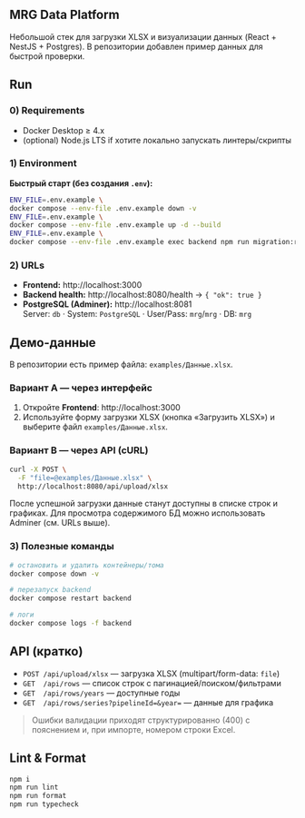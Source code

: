 ## MRG Data Platform

Небольшой стек для загрузки XLSX и визуализации данных (React + NestJS + Postgres). В репозитории добавлен пример данных для быстрой проверки.

## Run

### 0) Requirements

- Docker Desktop ≥ 4.x
- (optional) Node.js LTS if хотите локально запускать линтеры/скрипты

### 1) Environment

**Быстрый старт (без создания `.env`):**

```bash
ENV_FILE=.env.example \
docker compose --env-file .env.example down -v
ENV_FILE=.env.example \
docker compose --env-file .env.example up -d --build
ENV_FILE=.env.example \
docker compose --env-file .env.example exec backend npm run migration:run
```

### 2) URLs

- **Frontend:** http://localhost:3000
- **Backend health:** http://localhost:8080/health → `{ "ok": true }`
- **PostgreSQL (Adminer):** http://localhost:8081  
  Server: `db` · System: `PostgreSQL` · User/Pass: `mrg`/`mrg` · DB: `mrg`

## Демо-данные

В репозитории есть пример файла: `examples/Данные.xlsx`.

### Вариант A — через интерфейс

1. Откройте **Frontend**: http://localhost:3000
2. Используйте форму загрузки XLSX (кнопка «Загрузить XLSX») и выберите файл `examples/Данные.xlsx`.

### Вариант B — через API (cURL)

```bash
curl -X POST \
  -F "file=@examples/Данные.xlsx" \
  http://localhost:8080/api/upload/xlsx
```

После успешной загрузки данные станут доступны в списке строк и графиках. Для просмотра содержимого БД можно использовать Adminer (см. URLs выше).

### 3) Полезные команды

```bash
# остановить и удалить контейнеры/тома
docker compose down -v

# перезапуск backend
docker compose restart backend

# логи
docker compose logs -f backend
```

## API (кратко)

- `POST /api/upload/xlsx` — загрузка XLSX (multipart/form-data: `file`)
- `GET  /api/rows` — список строк с пагинацией/поиском/фильтрами
- `GET  /api/rows/years` — доступные годы
- `GET  /api/rows/series?pipelineId=&year=` — данные для графика

> Ошибки валидации приходят структурированно (400) с пояснением и, при импорте, номером строки Excel.

## Lint & Format

```bash
npm i
npm run lint
npm run format
npm run typecheck
```
